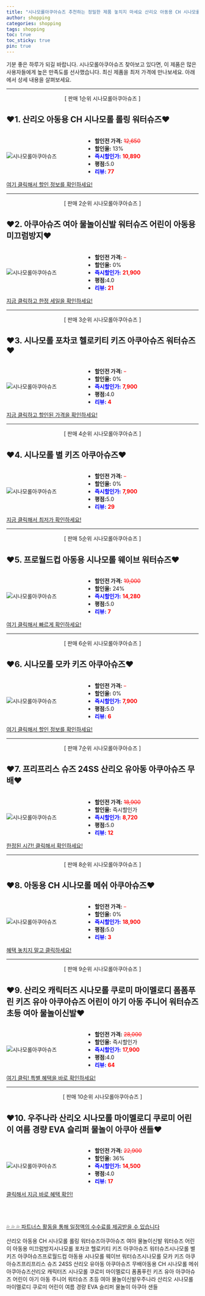 ```yaml
---
title: "시나모롤아쿠아슈즈 추천하는 정밀한 제품 놓치지 마세요 산리오 아동용 CH 시나모롤 롤링"
author: shopping
categories: shopping
tags: shopping
toc: true
toc_sticky: true
pin: true
---
```

기분 좋은 하루가 되길 바랍니다. 시나모롤아쿠아슈즈 찾아보고 있다면, 이 제품은 많은 사용자들에게 높은 만족도를 선사했습니다. 최신 제품을 최저 가격에 만나보세요. 아래에서 상세 내용을 살펴보세요.

---
<p class="toplist" style="margin: 0 auto; display: block; width: fit-content;">[ 판매 1순위 시나모롤아쿠아슈즈 ]</p>

<h2><strong>❤️1. 산리오 아동용 CH 시나모롤 롤링 워터슈즈❤️</strong></h2>

<div style="display: flex; align-items: center;">
    <div style="flex: 0.4;">
        <img src="https://thumbnail6.coupangcdn.com/thumbnails/remote/230x230ex/image/retail/images/58455331817704-484f08e2-9f02-4a1b-be9b-e3eb1f6a3f8b.jpg" alt="시나모롤아쿠아슈즈" style="max-width: 100%;">
    </div>
    <div style="flex: 0.6; margin-left: 10px;">
        <ul>
            <li><strong>할인전 가격:</strong> <del style="color: red;">12,650</del></li>
            <li><strong>할인율:</strong> 13%</li>
            <li><span style='color:blue'><strong>즉시할인가:</strong></span> <span style='color:red'><strong>10,890</strong></span></li>
            <li><strong>평점:</strong>5.0</li>
            <li><span style='color:blue'><strong>리뷰:</strong></span> <span style='color:red'><strong>77</strong></span></li>
        </ul>
    </div>
</div>
<div class="center">
    <a href="https://selin100587001.github.io?lptag=AF9450613&subid=githubio&pageKey=8222827596&traceid=V0-153&itemId=23639908620&vendorItemId=86184894156" class="myButton">
        여기 클릭해서 할인 정보를 확인하세요!
    </a>
</div>


---
<p class="toplist" style="margin: 0 auto; display: block; width: fit-content;">[ 판매 2순위 시나모롤아쿠아슈즈 ]</p>

<h2><strong>❤️2. 아쿠아슈즈 여아 물놀이신발 워터슈즈 어린이 아동용 미끄럼방지❤️</strong></h2>

<div style="display: flex; align-items: center;">
    <div style="flex: 0.4;">
        <img src="https://thumbnail8.coupangcdn.com/thumbnails/remote/230x230ex/image/vendor_inventory/0c25/cb4e6f5a85442864fafe6230787dc241709f433ed4803cf185a45a2c64c2.jpg" alt="시나모롤아쿠아슈즈" style="max-width: 100%;">
    </div>
    <div style="flex: 0.6; margin-left: 10px;">
        <ul>
            <li><strong>할인전 가격:</strong> <del style="color: red;">-</del></li>
            <li><strong>할인율:</strong> 0%</li>
            <li><span style='color:blue'><strong>즉시할인가:</strong></span> <span style='color:red'><strong>21,900</strong></span></li>
            <li><strong>평점:</strong>4.0</li>
            <li><span style='color:blue'><strong>리뷰:</strong></span> <span style='color:red'><strong>21</strong></span></li>
        </ul>
    </div>
</div>
<div class="center">
    <a href="https://selin100587001.github.io?lptag=AF9450613&subid=githubio&pageKey=8118446454&traceid=V0-153&itemId=23019598035&vendorItemId=90053386649" class="myButton">
        지금 클릭하고 한정 세일을 확인하세요!
    </a>
</div>


---
<p class="toplist" style="margin: 0 auto; display: block; width: fit-content;">[ 판매 3순위 시나모롤아쿠아슈즈 ]</p>

<h2><strong>❤️3. 시나모롤 포차코 헬로키티 키즈 아쿠아슈즈 워터슈즈❤️</strong></h2>

<div style="display: flex; align-items: center;">
    <div style="flex: 0.4;">
        <img src="https://thumbnail7.coupangcdn.com/thumbnails/remote/230x230ex/image/vendor_inventory/002c/9d6fa6b2ec4e4a75ca77a5ff8375be7d67f5418c1c89e9c6309c68d4d9b6.jpg" alt="시나모롤아쿠아슈즈" style="max-width: 100%;">
    </div>
    <div style="flex: 0.6; margin-left: 10px;">
        <ul>
            <li><strong>할인전 가격:</strong> <del style="color: red;">-</del></li>
            <li><strong>할인율:</strong> 0%</li>
            <li><span style='color:blue'><strong>즉시할인가:</strong></span> <span style='color:red'><strong>7,900</strong></span></li>
            <li><strong>평점:</strong>4.0</li>
            <li><span style='color:blue'><strong>리뷰:</strong></span> <span style='color:red'><strong>4</strong></span></li>
        </ul>
    </div>
</div>
<div class="center">
    <a href="https://selin100587001.github.io?lptag=AF9450613&subid=githubio&pageKey=8067745652&traceid=V0-153&itemId=22697450903&vendorItemId=89733122412" class="myButton">
        지금 클릭하고 할인된 가격을 확인하세요!
    </a>
</div>


---
<p class="toplist" style="margin: 0 auto; display: block; width: fit-content;">[ 판매 4순위 시나모롤아쿠아슈즈 ]</p>

<h2><strong>❤️4. 시나모롤 별 키즈 아쿠아슈즈❤️</strong></h2>

<div style="display: flex; align-items: center;">
    <div style="flex: 0.4;">
        <img src="https://thumbnail8.coupangcdn.com/thumbnails/remote/230x230ex/image/vendor_inventory/e734/5a7f6488019f98e7dbadff60b811c7162532b5a72403dc30539801a6113e.jpg" alt="시나모롤아쿠아슈즈" style="max-width: 100%;">
    </div>
    <div style="flex: 0.6; margin-left: 10px;">
        <ul>
            <li><strong>할인전 가격:</strong> <del style="color: red;">-</del></li>
            <li><strong>할인율:</strong> 0%</li>
            <li><span style='color:blue'><strong>즉시할인가:</strong></span> <span style='color:red'><strong>7,900</strong></span></li>
            <li><strong>평점:</strong>5.0</li>
            <li><span style='color:blue'><strong>리뷰:</strong></span> <span style='color:red'><strong>29</strong></span></li>
        </ul>
    </div>
</div>
<div class="center">
    <a href="https://selin100587001.github.io?lptag=AF9450613&subid=githubio&pageKey=8067510789&traceid=V0-153&itemId=22696350301&vendorItemId=89732034648" class="myButton">
        지금 클릭해서 최저가 확인하세요!
    </a>
</div>


---
<p class="toplist" style="margin: 0 auto; display: block; width: fit-content;">[ 판매 5순위 시나모롤아쿠아슈즈 ]</p>

<h2><strong>❤️5. 프로월드컵 아동용 시나모롤 웨이브 워터슈즈❤️</strong></h2>

<div style="display: flex; align-items: center;">
    <div style="flex: 0.4;">
        <img src="https://thumbnail8.coupangcdn.com/thumbnails/remote/230x230ex/image/retail/images/2024/06/10/9/1/8e283fbf-6ebd-47d8-be30-7099b668d1d8.jpg" alt="시나모롤아쿠아슈즈" style="max-width: 100%;">
    </div>
    <div style="flex: 0.6; margin-left: 10px;">
        <ul>
            <li><strong>할인전 가격:</strong> <del style="color: red;">19,000</del></li>
            <li><strong>할인율:</strong> 24%</li>
            <li><span style='color:blue'><strong>즉시할인가:</strong></span> <span style='color:red'><strong>14,280</strong></span></li>
            <li><strong>평점:</strong>5.0</li>
            <li><span style='color:blue'><strong>리뷰:</strong></span> <span style='color:red'><strong>7</strong></span></li>
        </ul>
    </div>
</div>
<div class="center">
    <a href="https://selin100587001.github.io?lptag=AF9450613&subid=githubio&pageKey=8156077177&traceid=V0-153&itemId=23236286648&vendorItemId=90268745374" class="myButton">
        여기 클릭해서 빠르게 확인하세요!
    </a>
</div>


---
<p class="toplist" style="margin: 0 auto; display: block; width: fit-content;">[ 판매 6순위 시나모롤아쿠아슈즈 ]</p>

<h2><strong>❤️6. 시나모롤 모카 키즈 아쿠아슈즈❤️</strong></h2>

<div style="display: flex; align-items: center;">
    <div style="flex: 0.4;">
        <img src="https://thumbnail10.coupangcdn.com/thumbnails/remote/230x230ex/image/vendor_inventory/a713/d491dd340210098ffc963c7acb036d3a5349a4d89ccc1dc8ad9cf54fcdca.jpg" alt="시나모롤아쿠아슈즈" style="max-width: 100%;">
    </div>
    <div style="flex: 0.6; margin-left: 10px;">
        <ul>
            <li><strong>할인전 가격:</strong> <del style="color: red;">-</del></li>
            <li><strong>할인율:</strong> 0%</li>
            <li><span style='color:blue'><strong>즉시할인가:</strong></span> <span style='color:red'><strong>7,900</strong></span></li>
            <li><strong>평점:</strong>5.0</li>
            <li><span style='color:blue'><strong>리뷰:</strong></span> <span style='color:red'><strong>6</strong></span></li>
        </ul>
    </div>
</div>
<div class="center">
    <a href="https://selin100587001.github.io?lptag=AF9450613&subid=githubio&pageKey=8051540172&traceid=V0-153&itemId=22583497668&vendorItemId=90703213366" class="myButton">
        여기 클릭해서 할인 정보를 확인하세요!
    </a>
</div>


---
<p class="toplist" style="margin: 0 auto; display: block; width: fit-content;">[ 판매 7순위 시나모롤아쿠아슈즈 ]</p>

<h2><strong>❤️7. 프리프리스 슈즈 24SS 산리오 유아동 아쿠아슈즈 무배❤️</strong></h2>

<div style="display: flex; align-items: center;">
    <div style="flex: 0.4;">
        <img src="https://thumbnail8.coupangcdn.com/thumbnails/remote/230x230ex/image/vendor_inventory/4149/39fe0e199d37a5438120f162de40084b9e6e4ae9985cc842207a5564b23e.jpg" alt="시나모롤아쿠아슈즈" style="max-width: 100%;">
    </div>
    <div style="flex: 0.6; margin-left: 10px;">
        <ul>
            <li><strong>할인전 가격:</strong> <del style="color: red;">18,900</del></li>
            <li><strong>할인율:</strong> 즉시할인가</li>
            <li><span style='color:blue'><strong>즉시할인가:</strong></span> <span style='color:red'><strong>8,720</strong></span></li>
            <li><strong>평점:</strong>5.0</li>
            <li><span style='color:blue'><strong>리뷰:</strong></span> <span style='color:red'><strong>12</strong></span></li>
        </ul>
    </div>
</div>
<div class="center">
    <a href="https://selin100587001.github.io?lptag=AF9450613&subid=githubio&pageKey=8123311191&traceid=V0-153&itemId=23051771165&vendorItemId=90085437314" class="myButton">
        한정된 시간! 클릭해서 확인하세요!
    </a>
</div>


---
<p class="toplist" style="margin: 0 auto; display: block; width: fit-content;">[ 판매 8순위 시나모롤아쿠아슈즈 ]</p>

<h2><strong>❤️8. 아동용 CH 시나모롤 메쉬 아쿠아슈즈❤️</strong></h2>

<div style="display: flex; align-items: center;">
    <div style="flex: 0.4;">
        <img src="https://thumbnail8.coupangcdn.com/thumbnails/remote/230x230ex/image/retail/images/276507859427936-c41d9c6b-f155-40c3-b19d-653fe531fd14.jpg" alt="시나모롤아쿠아슈즈" style="max-width: 100%;">
    </div>
    <div style="flex: 0.6; margin-left: 10px;">
        <ul>
            <li><strong>할인전 가격:</strong> <del style="color: red;">-</del></li>
            <li><strong>할인율:</strong> 0%</li>
            <li><span style='color:blue'><strong>즉시할인가:</strong></span> <span style='color:red'><strong>18,900</strong></span></li>
            <li><strong>평점:</strong>5.0</li>
            <li><span style='color:blue'><strong>리뷰:</strong></span> <span style='color:red'><strong>3</strong></span></li>
        </ul>
    </div>
</div>
<div class="center">
    <a href="https://selin100587001.github.io?lptag=AF9450613&subid=githubio&pageKey=8106429994&traceid=V0-153&itemId=22947835001&vendorItemId=89982134887" class="myButton">
        혜택 놓치지 말고 클릭하세요!
    </a>
</div>


---
<p class="toplist" style="margin: 0 auto; display: block; width: fit-content;">[ 판매 9순위 시나모롤아쿠아슈즈 ]</p>

<h2><strong>❤️9. 산리오 캐릭터즈 시나모롤 쿠로미 마이멜로디 폼폼푸린 키즈 유아 아쿠아슈즈 어린이 아기 아동 주니어 워터슈즈 초등 여아 물놀이신발❤️</strong></h2>

<div style="display: flex; align-items: center;">
    <div style="flex: 0.4;">
        <img src="https://thumbnail9.coupangcdn.com/thumbnails/remote/230x230ex/image/vendor_inventory/1143/c17c772b8767edafaa03e8c57d7191b18f0c3346c02bcee8255e93e9e9c1.jpg" alt="시나모롤아쿠아슈즈" style="max-width: 100%;">
    </div>
    <div style="flex: 0.6; margin-left: 10px;">
        <ul>
            <li><strong>할인전 가격:</strong> <del style="color: red;">28,000</del></li>
            <li><strong>할인율:</strong> 즉시할인가</li>
            <li><span style='color:blue'><strong>즉시할인가:</strong></span> <span style='color:red'><strong>17,900</strong></span></li>
            <li><strong>평점:</strong>4.0</li>
            <li><span style='color:blue'><strong>리뷰:</strong></span> <span style='color:red'><strong>64</strong></span></li>
        </ul>
    </div>
</div>
<div class="center">
    <a href="https://selin100587001.github.io?lptag=AF9450613&subid=githubio&pageKey=7405097513&traceid=V0-153&itemId=19174796086&vendorItemId=86292865040" class="myButton">
        여기 클릭! 특별 혜택을 바로 확인하세요!
    </a>
</div>


---
<p class="toplist" style="margin: 0 auto; display: block; width: fit-content;">[ 판매 10순위 시나모롤아쿠아슈즈 ]</p>

<h2><strong>❤️10. 우주나라 산리오 시나모롤 마이멜로디 쿠로미 어린이 여름 경량 EVA 슬리퍼 물놀이 아쿠아 샌들❤️</strong></h2>

<div style="display: flex; align-items: center;">
    <div style="flex: 0.4;">
        <img src="https://thumbnail9.coupangcdn.com/thumbnails/remote/230x230ex/image/vendor_inventory/542f/dd1fc07b07ec8e887662ae6eadd57fdd252ca5e8aec02a3e589d7bb63e96.jpg" alt="시나모롤아쿠아슈즈" style="max-width: 100%;">
    </div>
    <div style="flex: 0.6; margin-left: 10px;">
        <ul>
            <li><strong>할인전 가격:</strong> <del style="color: red;">22,900</del></li>
            <li><strong>할인율:</strong> 36%</li>
            <li><span style='color:blue'><strong>즉시할인가:</strong></span> <span style='color:red'><strong>14,500</strong></span></li>
            <li><strong>평점:</strong>4.0</li>
            <li><span style='color:blue'><strong>리뷰:</strong></span> <span style='color:red'><strong>17</strong></span></li>
        </ul>
    </div>
</div>
<div class="center">
    <a href="https://selin100587001.github.io?lptag=AF9450613&subid=githubio&pageKey=7959164496&traceid=V0-153&itemId=22001966620&vendorItemId=89234863830" class="myButton">
        클릭해서 지금 바로 혜택 확인!
    </a>
</div>

<br><br><br>[💦 💦 💦 파트너스 활동을 통해 일정액의 수수료를 제공받을 수 있습니다](https://link.coupang.com/a/bcpT2c)<br><br>산리오 아동용 CH 시나모롤 롤링 워터슈즈아쿠아슈즈 여아 물놀이신발 워터슈즈 어린이 아동용 미끄럼방지시나모롤 포차코 헬로키티 키즈 아쿠아슈즈 워터슈즈시나모롤 별 키즈 아쿠아슈즈프로월드컵 아동용 시나모롤 웨이브 워터슈즈시나모롤 모카 키즈 아쿠아슈즈프리프리스 슈즈 24SS 산리오 유아동 아쿠아슈즈 무배아동용 CH 시나모롤 메쉬 아쿠아슈즈산리오 캐릭터즈 시나모롤 쿠로미 마이멜로디 폼폼푸린 키즈 유아 아쿠아슈즈 어린이 아기 아동 주니어 워터슈즈 초등 여아 물놀이신발우주나라 산리오 시나모롤 마이멜로디 쿠로미 어린이 여름 경량 EVA 슬리퍼 물놀이 아쿠아 샌들